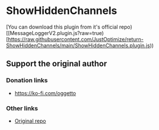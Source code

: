 # ShowHiddenChannels

[You can download this plugin from it's official repo)[[MessageLoggerV2.plugin.js?raw=true)[https://raw.githubusercontent.com/JustOptimize/return-ShowHiddenChannels/main/ShowHiddenChannels.plugin.js))

## Support the original author

### Donation links

- <https://ko-fi.com/oggetto>

### Other links

- [Original repo](https://github.com/JustOptimize/return-ShowHiddenChannels/)
